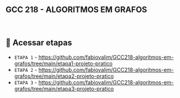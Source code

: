 ## GCC 218 - ALGORITMOS EM GRAFOS

<br>

## 🔗 Acessar etapas
- ` ETAPA 1 ` - https://github.com/fabiovalim/GCC218-algoritmos-em-grafos/tree/main/etapa1-projeto-pratico
- ` ETAPA 2 ` - https://github.com/fabiovalim/GCC218-algoritmos-em-grafos/tree/main/etapa2-projeto-pratico
- ` ETAPA 3 ` - https://github.com/fabiovalim/GCC218-algoritmos-em-grafos/tree/main/etapa3-projeto-pratico


